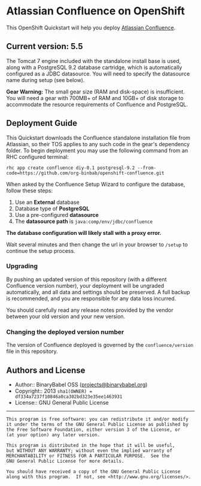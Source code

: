 # Atlassian Confluence on OpenShift

This OpenShift Quickstart will help you deploy [Atlassian Confluence](https://www.atlassian.com/software/confluence).

## Current version: 5.5

The Tomcat 7 engine included with the standalone install base is used, along with a PostgreSQL 9.2 database cartridge, which is automatically configured as a JDBC datasource. You will need to specify the datasource name during setup (see below).

**Gear Warning:** The small gear size (RAM and disk-space) is insufficient. You will need a gear with 700MB+ of RAM and 10GB+ of disk storage to accommodate the resource requirements of Confluence and PostgreSQL.


## Deployment Guide

This Quickstart downloads the Confluence standalone installation file from Atlassian, so their TOS applies to any such code in the gear's dependency folder. To begin deployment you may use the following command from an RHC configured terminal:

    rhc app create confluence diy-0.1 postgresql-9.2 --from-code=https://github.com/org-binbab/openshift-confluence.git

When asked by the Confluence Setup Wizard to configure the database, follow these steps:

  1. Use an **External** database
  2. Database type of **PostgreSQL**
  3. Use a pre-configured **datasource**
  4. The **datasource path** is `java:comp/env/jdbc/confluence`

**The database configuration will likely stall with a proxy error.**

Wait several minutes and then change the url in your browser to `/setup` to continue the setup process.

### Upgrading

By pushing an updated version of this repository (with a different Confluence version number), your deployment
will be ungraded automatically, and all data and settings should be preserved. A full backup is recommended, and you
are responsible for any data loss incurred.

You should carefully read any release notes provided by the vendor between your old version and your new version.

### Changing the deployed version number

The version of Confluence deployed is governed by the `confluence/version` file in this repository.

## Authors and License

  * Author:: BinaryBabel OSS (<projects@binarybabel.org>)
  * Copyright:: 2013 `sha1(OWNER) = df334a7237f10846a0ca302bd323e35ee1463931`
  * License:: GNU General Public License

----

    This program is free software: you can redistribute it and/or modify
    it under the terms of the GNU General Public License as published by
    the Free Software Foundation, either version 3 of the License, or
    (at your option) any later version.

    This program is distributed in the hope that it will be useful,
    but WITHOUT ANY WARRANTY; without even the implied warranty of
    MERCHANTABILITY or FITNESS FOR A PARTICULAR PURPOSE.  See the
    GNU General Public License for more details.

    You should have received a copy of the GNU General Public License
    along with this program.  If not, see <http://www.gnu.org/licenses/>.
